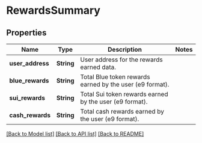 # RewardsSummary

## Properties

Name | Type | Description | Notes
------------ | ------------- | ------------- | -------------
**user_address** | **String** | User address for the rewards earned data. | 
**blue_rewards** | **String** | Total Blue token rewards earned by the user (e9 format). | 
**sui_rewards** | **String** | Total Sui token rewards earned by the user (e9 format). | 
**cash_rewards** | **String** | Total cash rewards earned by the user (e9 format). | 

[[Back to Model list]](../README.md#documentation-for-models) [[Back to API list]](../README.md#documentation-for-api-endpoints) [[Back to README]](../README.md)


